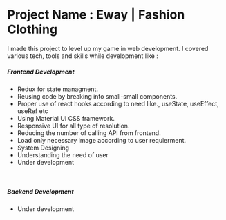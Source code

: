 <h1>Project Name : Eway | Fashion Clothing</h1>
<p>
I made this project to level up my game in web development. I covered various tech, tools and skills while development like :
<h5>Frontend Development</h5>
<ul>
<li>Redux for state managment.</li>
<li>Reusing code by breaking into small-small components.</li>
<li>Proper use of react hooks according to need like., useState, useEffect, useRef etc</li>
<li>Using Material UI CSS framework.</li>
<li>Responsive UI for all type of resolution.</li>
<li>Reducing the number of calling API from frontend.</li>
<li>Load only necessary image according to user requierment.</li>
<li>System Designing</li>
<li>Understanding the need of user</li>
<li>Under development</li>
</ul>
<br/>
<h5>Backend Development</h5>
<ul>
<li>Under development</li>
</ul>
</p>
